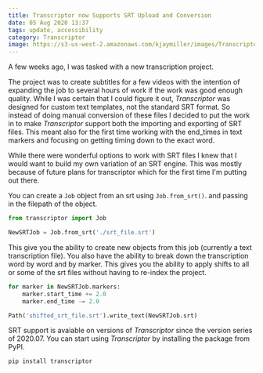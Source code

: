 ```yaml
---
title: Transcriptor now Supports SRT Upload and Conversion
date: 05 Aug 2020 13:37
tags: update, accessibility
category: Transcriptor
image: https://s3-us-west-2.amazonaws.com/kjaymiller/images/Transcriptor%20Logo%20V1.1.png
---
```


A few weeks ago, I was tasked with a new transcription project.

The project was to create subtitles for a few videos with the intention of expanding the job to several hours of work if the work was good enough quality. While I was certain that I could figure it out, _Transcriptor_ was designed for custom text templates, not the standard SRT format. So instead of doing manual conversion of these files I decided to put the work in to make _Transcriptor_ support both the importing and exporting of SRT files. This meant also for the first time working with the end_times in text markers and focusing on getting timing down to the exact word. 

While there were wonderful options to work with SRT files I knew that I would want to build my own variation of an SRT engine. This was mostly because of future plans for transcriptor which for the first time I'm putting out there. 


You can create a `Job` object from an srt using `Job.from_srt()`. and passing in the filepath of the object.

```python
from transcriptor import Job

NewSRTJob = Job.from_srt('./srt_file.srt')
```

This give you the ability to create new objects from this job (currently a text transcription file). You also have the ability to break down the transcription word by word and by marker. This gives you the ability to apply shifts to all or some of the srt files without having to re-index the project.

```python
for marker in NewSRTJob.markers:
	marker.start_time += 2.0
	marker.end_time -= 2.0

Path('shifted_srt_file.srt').write_text(NewSRTJob.srt)
```

SRT support is avaiable on versions of _Transcriptor_ since the version series of 2020.07. You can start using _Transcriptor_ by installing the package from PyPI.

`pip install transcriptor`
